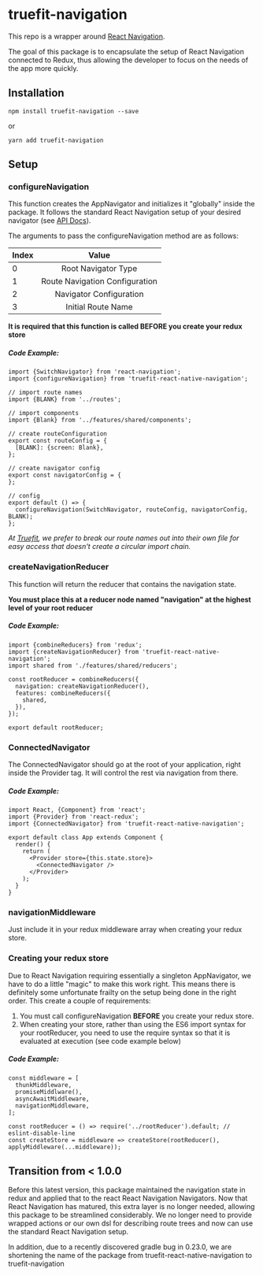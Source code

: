 # truefit-navigation
This repo is a wrapper around [React Navigation](https://reactnavigation.org/).

The goal of this package is to encapsulate the setup of React Navigation connected to Redux, thus allowing the developer to focus on the needs of the app more quickly.

## Installation
```
npm install truefit-navigation --save
```

or

```
yarn add truefit-navigation
```

## Setup
### configureNavigation
This function creates the AppNavigator and initializes it "globally" inside the package. It follows the standard React Navigation setup of your desired navigator (see [API Docs](https://reactnavigation.org/docs/api-reference.html)).

The arguments to pass the configureNavigation method are as follows:

| Index | Value |
| ------------- |:-------------:|
| 0 | Root Navigator Type |
| 1 | Route Navigation Configuration |
| 2 | Navigator Configuration |
| 3 | Initial Route Name |

**It is required that this function is called BEFORE you create your redux store**

##### Code Example:
```
import {SwitchNavigator} from 'react-navigation';
import {configureNavigation} from 'truefit-react-native-navigation';

// import route names
import {BLANK} from '../routes';

// import components
import {Blank} from '../features/shared/components';

// create routeConfiguration
export const routeConfig = {
  [BLANK]: {screen: Blank},
};

// create navigator config
export const navigatorConfig = {
};

// config
export default () => {
  configureNavigation(SwitchNavigator, routeConfig, navigatorConfig, BLANK);
};
```
*At [Truefit](https://truefit.io), we prefer to break our route names out into their own file for easy access that doesn't create a circular import chain.*

### createNavigationReducer
This function will return the reducer that contains the navigation state.

**You must place this at a reducer node named "navigation" at the highest level of your root reducer**

##### Code Example: 
```
import {combineReducers} from 'redux';
import {createNavigationReducer} from 'truefit-react-native-navigation';
import shared from './features/shared/reducers';

const rootReducer = combineReducers({
  navigation: createNavigationReducer(),
  features: combineReducers({
    shared,
  }),
});

export default rootReducer;
```

### ConnectedNavigator
The ConnectedNavigator should go at the root of your application, right inside the Provider tag. It will control the rest via navigation from there.

##### Code Example: 
```
import React, {Component} from 'react';
import {Provider} from 'react-redux';
import {ConnectedNavigator} from 'truefit-react-native-navigation';

export default class App extends Component {
  render() {
    return (
      <Provider store={this.state.store}>
        <ConnectedNavigator />
      </Provider>
    );
  }
}

```

### navigationMiddleware
Just include it in your redux middleware array when creating your redux store.

### Creating your redux store
Due to React Navigation requiring essentially a singleton AppNavigator, we have to do a little "magic" to make this work right. This means there is definitely some unfortunate frailty on the setup being done in the right order. This create a couple of requirements:

1. You must call configureNavigation **BEFORE** you create your redux store.
2. When creating your store, rather than using the ES6 import syntax for your rootReducer, you need to use the require syntax so that it is evaluated at execution (see code example below)

##### Code Example:
```
const middleware = [
  thunkMiddleware,
  promiseMiddlware(),
  asyncAwaitMiddleware,
  navigationMiddleware,
];

const rootReducer = () => require('../rootReducer').default; // eslint-disable-line
const createStore = middleware => createStore(rootReducer(), applyMiddleware(...middleware));
```

## Transition from < 1.0.0
Before this latest version, this package maintained the navigation state in redux and applied that to the react React Navigation Navigators. Now that React Navigation has matured, this extra layer is no longer needed, allowing this package to be streamlined considerably. We no longer need to provide wrapped actions or our own dsl for describing route trees and now can use the standard React Navigation setup.

In addition, due to a recently discovered gradle bug in 0.23.0, we are shortening the name of the package from truefit-react-native-navigation to truefit-navigation